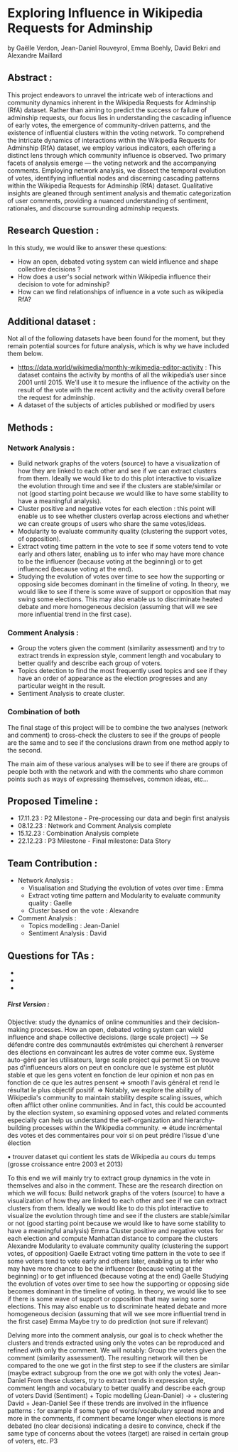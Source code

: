 # Exploring Influence in Wikipedia Requests for Adminship
by Gaëlle Verdon, Jean-Daniel Rouveyrol, Emma Boehly, David Bekri and Alexandre Maillard

## Abstract : 
This project endeavors to unravel the intricate web of interactions and community dynamics inherent in the Wikipedia Requests for Adminship (RfA) dataset. Rather than aiming to predict the success or failure of adminship requests, our focus lies in understanding the cascading influence of early votes, the emergence of community-driven patterns, and the existence of influential clusters within the voting network.
To comprehend the intricate dynamics of interactions within the Wikipedia Requests for Adminship (RfA) dataset, we employ various indicators, each offering a distinct lens through which community influence is observed. Two primary facets of analysis emerge — the voting network and the accompanying comments.
Employing network analysis, we dissect the temporal evolution of votes, identifying influential nodes and discerning cascading patterns within the Wikipedia Requests for Adminship (RfA) dataset.
Qualitative insights are gleaned through sentiment analysis and thematic categorization of user comments, providing a nuanced understanding of sentiment, rationales, and discourse surrounding adminship requests.


## Research Question :
In this study, we would like to answer these questions:
- How an open, debated voting system can wield influence and shape collective decisions ? 
- How does a user's social network within Wikipedia influence their decision to vote for adminship?
- How can we find relationships of influence in a vote such as wikipedia RfA?

## Additional dataset :
Not all of the following datasets have been found for the moment, but they remain potential sources for future analysis, which is why we have included them below. 
- https://data.world/wikimedia/monthly-wikimedia-editor-activity : This dataset contains the activity by months of all the wikipedia’s user since 2001 until 2015. We’ll use it to mesure the influence of the activity on the result of the vote with the recent activity and the activity overall before the request for adminship.
- A dataset of the subjects of articles published or modified by users 

## Methods : 
### Network Analysis : 
- Build network graphs of the voters (source) to have a visualization of how they are linked to each other and see if we can extract clusters from them. Ideally we would like to do this plot interactive to visualize the evolution through time and see if the clusters are stable/similar or not (good starting point because we would like to have some stability to have a meaningful analysis).
- Cluster positive and negative votes for each election : this point will enable us to see whether clusters overlap across elections and whether we can create groups of users who share the same votes/ideas.
- Modularity to evaluate community quality (clustering the support votes, of opposition).
- Extract voting time pattern in the vote to see if some voters tend to vote early and others later, enabling us to infer who may have more chance to be the influencer (because voting at the beginning) or to get influenced (because voting at the end).
- Studying the evolution of votes over time to see how the supporting or opposing side becomes dominant in the timeline of voting. In theory, we would like to see if there is some wave of support or opposition that may swing some elections. This may also enable us to discriminate heated debate and more homogeneous decision (assuming that will we see more influential trend in the first case).
  
### Comment Analysis :
- Group the voters given the comment (similarity assessment) and try to extract trends in expression style, comment length and vocabulary to better qualify and describe each group of voters.
- Topics detection to find the most frequently used topics and see if they have an order of appearance as the election progresses and any particular weight in the result.
- Sentiment Analysis to create cluster.

### Combination of both
The final stage of this project will be to combine the two analyses (network and comment) to cross-check the clusters to see if the groups of people are the same and to see if the conclusions drawn from one method apply to the second. 

The main aim of these various analyses will be to see if there are groups of people both with the network and with the comments who share common points such as ways of expressing themselves, common ideas, etc...


## Proposed Timeline :
- 17.11.23 : P2 Milestone - Pre-processing our data and begin first analysis
- 08.12.23 : Network and Comment Analysis complete
- 15.12.23 : Combination Analysis complete
- 22.12.23 : P3 Milestone - Final milestone: Data Story
## Team Contribution : 
- Network Analysis :
  - Visualisation and Studying the evolution of votes over time : Emma
  - Extract voting time pattern and Modularity to evaluate community quality : Gaelle
  - Cluster based on the vote : Alexandre
- Comment Analysis :
  - Topics modelling : Jean-Daniel
  - Sentiment Analysis : David

## Questions for TAs :
-
-
-








##### First Version : 
Objective: study the dynamics of online communities and their decision-making processes. How an open, debated voting system can wield influence and shape collective decisions. (large scale project)
--> Se défendre contre des communautés extrémistes qui cherchent à renverser des élections en convaincant les autres de voter comme eux. Système auto-géré par les utilisateurs, large scale project qui permet 
Si on trouve pas d'influenceurs alors on peut en conclure que le système est plutôt stable et que les gens votent en fonction de leur opinion et non pas en fonction de ce que les autres pensent => smooth l'avis général et rend le résultat le plus objectif positif. => Notably, we explore the ability of Wikipedia's community to maintain stability despite scaling issues, which often afflict other online communities. And in fact, this could be accounted by the election system, so examining opposed votes and related comments especially can help us understand the self-organization and hierarchy-building processes within the Wikipedia community.
=> étude incrémental des votes et des commentaires pour voir si on peut prédire l'issue d'une élection

• trouver dataset qui contient les stats de Wikipedia au cours du temps (grosse croissance entre 2003 et 2013)

To this end we will mainly try to extract group dynamics in the vote in themselves and also in the comment. These are the research direction on which we will focus:
Build network graphs of the voters (source) to have a visualization of how they are linked to each other and see if we can extract clusters from them. Ideally we would like to do this plot interactive to visualize the evolution through time and see if the clusters are stable/similar or not (good starting point because we would like to have some stability to have a meaningful analysis) Emma
Cluster positive and negative votes for each election and compute Manhattan distance to compare the clusters Alexandre
Modularity to evaluate community quality (clustering the support votes, of opposition) Gaelle
Extract voting time pattern in the vote to see if some voters tend to vote early and others later, enabling us to infer who may have more chance to be the influencer (because voting at the beginning) or to get influenced (because voting at the end) Gaelle 
Studying the evolution of votes over time to see how the supporting or opposing side becomes dominant in the timeline of voting. In theory, we would like to see if there is some wave of support or opposition that may swing some elections. This may also enable us to discriminate heated debate and more homogeneous decision (assuming that will we see more influential trend in the first case)  Emma
Maybe try to do prediction (not sure if relevant)

Delving more into the comment analysis, our goal is to check whether the clusters and trends extracted using only the votes can be reproduced and refined with only the comment. We will notably:
Group the voters given the comment (similarity assessment). The resulting network will then be compared to the one we got in the first step to see if the clusters are similar (maybe extract subgroup from the one we got with only the votes) Jean-Daniel
From these clusters, try to extract trends in expression style, comment length and vocabulary to better qualify and describe each group of voters David (Sentiment) + Topic modelling (Jean-Daniel)
-> + clustering David + Jean-Daniel
See if these trends are involved in the influence patterns : for example if some type of words/vocabulary spread more and more in the comments, if comment became longer when elections is more debated (no clear decisions) indicating a desire to convince, check if the same type of concerns about the votees (target) are raised in certain group of voters, etc. P3




